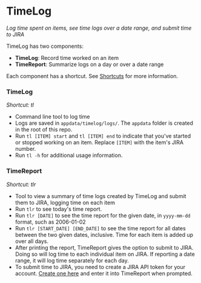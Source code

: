 # TimeLog
*Log time spent on items, see time logs over a date range, and submit time to JIRA*

TimeLog has two components:
- **TimeLog**: Record time worked on an item
- **TimeReport**: Summarize logs on a day or over a date range

Each component has a shortcut. See [Shortcuts](../README.md#shortcuts) for more information.

### TimeLog
*Shortcut: tl*
- Command line tool to log time
- Logs are saved in `appdata/timelog/logs/`. The `appdata` folder is created in the root of this repo.
- Run `tl [ITEM] start` and `tl [ITEM] end` to indicate that you've started or stopped working on an item. Replace `[ITEM]` with the item's JIRA number.
- Run `tl -h` for additional usage information.

### TimeReport
*Shortcut: tlr*
- Tool to view a summary of time logs created by TimeLog and submit them to JIRA, logging time on each item
- Run `tlr` to see today's time report.
- Run `tlr [DATE]` to see the time report for the given date, in `yyyy-mm-dd` format, such as 2006-01-02
- Run `tlr [START_DATE] [END_DATE]` to see the time report for all dates between the two given dates, inclusive. Time for each item is added up over all days.
- After printing the report, TimeReport gives the option to submit to JIRA. Doing so will log time to each individual item on JIRA. If reporting a date range, it will log time separately for each day.
- To submit time to JIRA, you need to create a JIRA API token for your account. [Create one here](https://id.atlassian.com/manage/api-tokens) and enter it into TimeReport when prompted.
